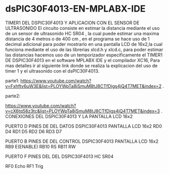 #                                           dsPIC30F4013-EN-MPLABX-IDE
TIMER1 DEL DSPIC30F4013 Y APLICACION CON EL SENSOR DE ULTRASONIDO
El circuito consiste en estimar la distancia mediante el uso de un sensor de ultrasonido HC SR04 , la cual puede estimar una maxima distancia de 4 metros o de 400 cm , en el programa se hace uso de 1 decimal adicional para poder mostrarlo en una pantalla LCD de 16x2,la cual funciona mediante el uso de las librerias xlcd.h y xlcd.c, para poder estimar las distancias hacemos uso de un temporizador especificamente el TIMER1 DE DSPIC30F4013 en el software MPLABX IDE y el compilador XC16, Para mas detalles ir al siguiente link donde se realiza la explicacion del uso de timer 1 y el ultrasonido con el dsPIC30F4013.

parte1:
https://www.youtube.com/watch?v=Fxhftv6uW3E&list=PLOYWpTa8jSmuM8tJ8CTfDjgs4jQ4T7MET&index=2 .

parte2:

https://www.youtube.com/watch?v=cX6tq58z3tc&list=PLOYWpTa8jSmuM8tJ8CTfDjgs4jQ4T7MET&index=3 .
CONEXIONES DEL DSPIC30F4013 Y LA PANTALLA LCD 16x2 

PUERTO D               PINES DE 
   DEL                  DATOS 
DSPIC30F4013        PANTALLA LCD 16x2
 RD0                        D4
 RD1                        D5
 RD2                        D6
 RD3                        D7
    
PUERTO B              PINES DE 
  DEL                 CONTROL
DSPIC30F4013       PANTALLA LCD 16x2
RB9                        E(ENABLE) 
RB10                       RS
RB11                       RW

PUERTO F             PINES 
  DEL                 DEL
DSPIC30F4013          HC SR04  

RF0                  Echo
RF1                  Trig
